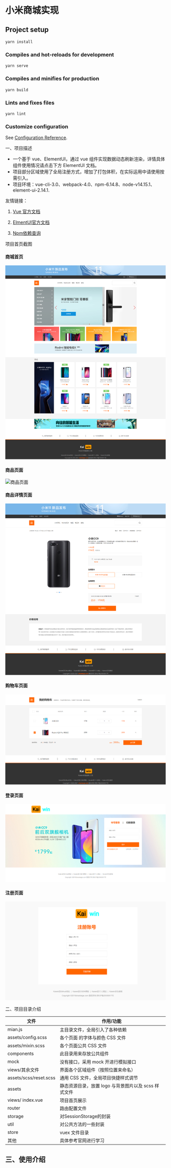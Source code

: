 # 小米商城实现

## Project setup
```
yarn install
```

### Compiles and hot-reloads for development
```
yarn serve
```

### Compiles and minifies for production
```
yarn build
```

### Lints and fixes files
```
yarn lint
```

### Customize configuration
See [Configuration Reference](https://cli.vuejs.org/config/).


一、项目描述

- 一个基于 vue、ElementUI，通过 vue 组件实现数据动态刷新渲染，详情具体组件使用情况请点击下方 ElementUI 文档。
- 项目部分区域使用了全局注册方式，增加了打包体积，在实际运用中请使用按需引入。
- 项目环境：vue-cli-3.0、webpack-4.0、npm-6.14.8、node-v14.15.1、element-ui-2.14.1.

友情链接：

1. [Vue 官方文档](https://cn.vuejs.org/v2/guide/instance.`html`)

2. [ElmentUI官方文档](https://element.eleme.cn/#/zh-CN/component/installation)

3. [Npm依赖查询](https://www.npmjs.com/)

项目首页截图

#### 商城首页
   ![商城首页](https://github.com/zhaokaiwin/zhaokaiwin/blob/main/xiami.png)   
#### 商品页面
   ![商品页面](https://github.com/zhaokaiwin/zhaokaiwin/blob/main/%E5%95%86%E5%93%81%E9%A1%B5%E9%9D%A2.png) 
#### 商品详情页面
   ![商品详情页面](https://github.com/zhaokaiwin/zhaokaiwin/blob/main/%E5%95%86%E5%93%81%E8%AF%A6%E6%83%85%E9%A1%B5%E9%9D%A2.png) 
#### 购物车页面
   ![购物车页面](https://github.com/zhaokaiwin/zhaokaiwin/blob/main/%E8%B4%AD%E7%89%A9%E8%BD%A6%E9%A1%B5%E9%9D%A2.png) 
#### 登录页面
   ![登录页面](https://github.com/zhaokaiwin/zhaokaiwin/blob/main/%E7%99%BB%E5%BD%95%E9%A1%B5%E9%9D%A2.png) 
#### 注册页面
   ![注册页面](https://github.com/zhaokaiwin/zhaokaiwin/blob/main/%E6%B3%A8%E5%86%8C%E9%A1%B5%E9%9D%A2.png) 

   
二、项目目录介绍  


| 文件                 | 作用/功能                                           |
| ------------------- | --------------------------------------------------- |
| mian.js             | 主目录文件，全局引入了各种依赖              |
| assets/config.scss   | 各个页面 的字体与颜色 CSS 文件                  |
| assets/mixin.scss | 各个页面公共 CSS 文件                               |
| components | 此目录用来存放公共组件 |
| mock | 没有接口，采用 mock 开进行模拟接口 |
| views/其余文件      | 界面各个区域组件（按照位置来命名） |
| assets/scss/reset.scss | 通用 CSS 文件，全局项目快捷样式调节                 |
| assets              | 静态资源目录，放置 logo 与背景图片以及 scss 样式文件      |
| views/ index.vue    | 项目首页展示                                          |
| router | 路由配置文件 |
| storage | 对SessionStorage的封装 |
| util | 对公共方法的一些封装 |
| store | vuex 文件目录
| 其他 | 具体参考官网进行学习 |

## 三、使用介绍
